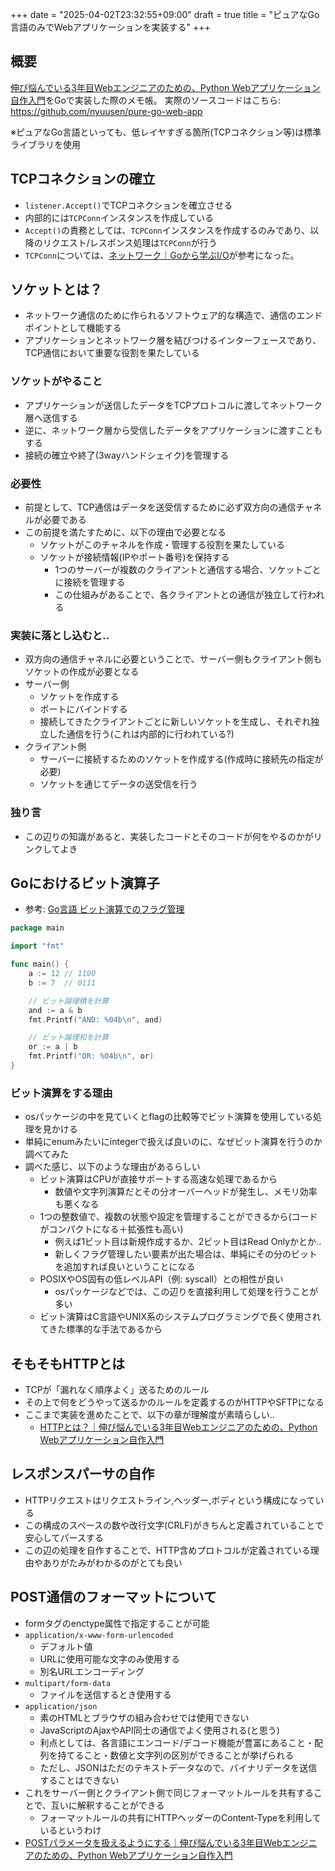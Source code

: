 +++
date = "2025-04-02T23:32:55+09:00"
draft = true
title = "ピュアなGo言語のみでWebアプリケーションを実装する"
+++


## 概要

[伸び悩んでいる3年目Webエンジニアのための、Python Webアプリケーション自作入門](https://zenn.dev/bigen1925/books/introduction-to-web-application-with-python)をGoで実装した際のメモ帳。
実際のソースコードはこちら: https://github.com/nyuusen/pure-go-web-app

※ピュアなGo言語といっても、低レイヤすぎる箇所(TCPコネクション等)は標準ライブラリを使用


## TCPコネクションの確立

- `listener.Accept()`でTCPコネクションを確立させる
- 内部的には`TCPConn`インスタンスを作成している
- `Accept()`の責務としては、`TCPConn`インスタンスを作成するのみであり、以降のリクエスト/レスポンス処理は`TCPConn`が行う
- `TCPConn`については、[ネットワーク｜Goから学ぶI/O](https://zenn.dev/hsaki/books/golang-io-package/viewer/netconn#%E3%83%8D%E3%83%83%E3%83%88%E3%83%AF%E3%83%BC%E3%82%AF%E3%82%B3%E3%83%8D%E3%82%AF%E3%82%B7%E3%83%A7%E3%83%B3%28net.tcpconn%E3%81%AE%E6%AD%A3%E4%BD%93%29)が参考になった。

## ソケットとは？

- ネットワーク通信のために作られるソフトウェア的な構造で、通信のエンドポイントとして機能する
- アプリケーションとネットワーク層を結びつけるインターフェースであり、TCP通信において重要な役割を果たしている

### ソケットがやること

- アプリケーションが送信したデータをTCPプロトコルに渡してネットワーク層へ送信する
- 逆に、ネットワーク層から受信したデータをアプリケーションに渡すこともする
- 接続の確立や終了(3wayハンドシェイク)を管理する

### 必要性

- 前提として、TCP通信はデータを送受信するために必ず双方向の通信チャネルが必要である
- この前提を満たすために、以下の理由で必要となる
  - ソケットがこのチャネルを作成・管理する役割を果たしている
  - ソケットが接続情報(IPやポート番号)を保持する
    - 1つのサーバーが複数のクライアントと通信する場合、ソケットごとに接続を管理する
    - この仕組みがあることで、各クライアントとの通信が独立して行われる

### 実装に落とし込むと..

- 双方向の通信チャネルに必要ということで、サーバー側もクライアント側もソケットの作成が必要となる
- サーバー側
  - ソケットを作成する
  - ポートにバインドする
  - 接続してきたクライアントごとに新しいソケットを生成し、それぞれ独立した通信を行う(これは内部的に行われている?)
- クライアント側
  - サーバーに接続するためのソケットを作成する(作成時に接続先の指定が必要)
  - ソケットを通じてデータの送受信を行う

### 独り言

- この辺りの知識があると、実装したコードとそのコードが何をやるのかがリンクしてよき

## Goにおけるビット演算子

- 参考: [Go言語 ビット演算でのフラグ管理](https://zenn.dev/edash_tech_blog/articles/c0a3a5035e9196)

```go
package main

import "fmt"

func main() {
	a := 12 // 1100
	b := 7  // 0111

	// ビット論理積を計算
	and := a & b
	fmt.Printf("AND: %04b\n", and)

	// ビット論理和を計算
	or := a | b
	fmt.Printf("OR: %04b\n", or)
}
```

### ビット演算をする理由

- osパッケージの中を見ていくとflagの比較等でビット演算を使用している処理を見かける
- 単純にenumみたいにintegerで扱えば良いのに、なぜビット演算を行うのか調べてみた
- 調べた感じ、以下のような理由があるらしい
  - ビット演算はCPUが直接サポートする高速な処理であるから
    - 数値や文字列演算だとその分オーバーヘッドが発生し、メモリ効率も悪くなる
  - 1つの整数値で、複数の状態や設定を管理することができるから(コードがコンパクトになる＋拡張性も高い)
    - 例えば1ビット目は新規作成するか、2ビット目はRead Onlyかとか..
    - 新しくフラグ管理したい要素が出た場合は、単純にその分のビットを追加すれば良いということになる
  - POSIXやOS固有の低レベルAPI（例: syscall）との相性が良い
    - osパッケージなどでは、この辺りを直接利用して処理を行うことが多い
  - ビット演算はC言語やUNIX系のシステムプログラミングで長く使用されてきた標準的な手法であるから

## そもそもHTTPとは

- TCPが「漏れなく順序よく」送るためのルール
- その上で何をどうやって送るかのルールを定義するのがHTTPやSFTPになる
- ここまで実装を進めたことで、以下の章が理解度が素晴らしい..
  - [HTTPとは？｜伸び悩んでいる3年目Webエンジニアのための、Python Webアプリケーション自作入門](https://zenn.dev/bigen1925/books/introduction-to-web-application-with-python/viewer/what-is-http)

## レスポンスパーサの自作

- HTTPリクエストはリクエストライン,ヘッダー,ボディという構成になっている
- この構成のスペースの数や改行文字(CRLF)がきちんと定義されていることで安心してパースする
- この辺の処理を自作することで、HTTP含めプロトコルが定義されている理由やありがたみがわかるのがとても良い

## POST通信のフォーマットについて

- formタグのenctype属性で指定することが可能
- `application/x-www-form-urlencoded` 
  - デフォルト値
  - URLに使用可能な文字のみ使用する
  - 別名URLエンコーディング
- `multipart/form-data`
  - ファイルを送信するとき使用する
- `application/json`
  - 素のHTMLとブラウザの組み合わせでは使用できない
  - JavaScriptのAjaxやAPI同士の通信でよく使用される(と思う)
  - 利点としては、各言語にエンコード/デコード機能が豊富にあること・配列を持てること・数値と文字列の区別ができることが挙げられる
  - ただし、JSONはただのテキストデータなので、バイナリデータを送信することはできない
- これをサーバー側とクライアント側で同じフォーマットルールを共有することで、互いに解釈することができる
  - フォーマットルールの共有にHTTPヘッダーのContent-Typeを利用しているというわけ
- [POSTパラメータを扱えるようにする｜伸び悩んでいる3年目Webエンジニアのための、Python Webアプリケーション自作入門](https://zenn.dev/bigen1925/books/introduction-to-web-application-with-python/viewer/post-parameters)
